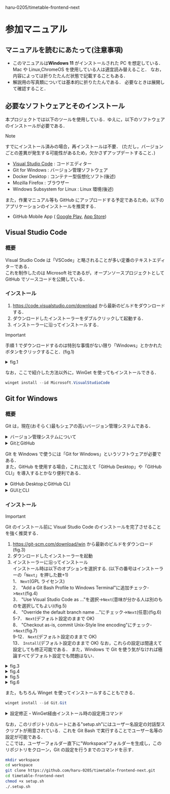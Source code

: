haru-0205/timetable-frontend-next

# 参加マニュアル

## マニュアルを読むにあたって(注意事項)

- このマニュアルは**Windows 11** がインストールされた PC を想定している．
  Mac や Linux,ChromeOS を使用している人は適宜読み替えること．
  なお，内容によっては折りたたんだ状態で記載することもある．
- 解説用の写真類については基本的に折りたたんである．
  必要なときは展開して確認すること．

## 必要なソフトウェアとそのインストール

本プロジェクトでは以下のツールを使用している．ゆえに，以下のソフトウェアのインストールが必要である．

> [!NOTE]
> すでにインストール済みの場合，再インストールは不要．
> (ただし，バージョンごとの差異が発生する可能性があるため，欠かさずアップデートすること．)

- [Visual Studio Code](#visual-studio-code) : コードエディター
- Git for Windows : バージョン管理ソフトウェア
- Docker Desktop : コンテナー型仮想化ソフト(後述)
- Mozilla Firefox : ブラウザー
- Windows Subsystem for Linux : Linux 環境(後述)

また，作業マニュアル等も GitHub にアップロードする予定であるため，以下のアプリケーションのインストールを推奨する．

- GitHub Mobile App (
  [Google Play](https://play.google.com/store/apps/details?id=com.github.android&pcampaignid=web_share),
  [App Store](https://apps.apple.com/jp/app/github/id1477376905))

## Visual Studio Code

### 概要

Visual Studio Code は「VSCode」と略されることが多い定番のテキストエディタ－である．  
これを制作したのは Microsoft 社であるが，オープンソースプロジェクトとして GitHub でソースコードを公開している．

### インストール

1. https://code.visualstudio.com/download から最新のビルドをダウンロードする．
2. ダウンロードしたインストーラーをダブルクリックして起動する．
3. インストーラーに沿ってインストールする．

> [!IMPORTANT]
> 手順 1 でダウンロードするのは特別な事情がない限り「Windows」とかかれたボタンをクリックすること．(fig.1)

 <details>
 <summary>fig.1</summary>
   
   ![picture1](./pictures/onboading/vscode-dl.png) 
 
 </details>

なお，ここで紹介した方法以外に，WinGet を使ってもインストールできる．

```powershell
winget install --id Microsoft.VisualStudioCode
```

## Git for Windows

### 概要

Git は，現在(おそらく)最もシェアの高いバージョン管理システムである．

<details>
  <summary>バージョン管理システムについて</summary>
  
  バージョン管理システムは，**「いつ」「誰が」「どのファイルを」「どのように」変更したのかを記録**し， **必要に応じて変更前の状態に戻したり**，**1つのプロジェクトから分岐して別々に作業したり**,**それらを統合したりできる便利なシステム**である．  
  バージョン管理システムの筆頭はやはり「Git」であろう．  
  GitはLinuxの創始者でもあるLinus Torvalds氏によって作成された分散型バージョン管理システムである．  
 本プロジェクトでも例にもれずGitを採用する．  
  「Gitは**分散型**バージョン管理システム」と先述したが，分散型バージョン管理システムと対偶をなすのがSubversionなどに代表される「**集中型**バージョン管理システム」である．  
  **分散型**バージョン管理システムは**集中型**バージョン管理システムの欠点を解決すべく生まれた．  
  **集中型**バージョン管理システムでは，データは1つのサーバー上にあり，作業者は**必要なファイルだけ**をダウンロードして作業し，作業が完了したらサーバーにアップロードをする，というシステムである．このシステムの最大の欠点として，「サーバーが落ちると開発がストップする」ということが挙げられる．  
  一方，**分散型**バージョン管理システムは，作業者は**リポジトリのローカルコピー**を作成し，**適宜ローカルリポジトリをアップデートしながら**作業する形式である．こうすれば，必要なデータはすべて各作業者の手元にあるので万一サーバーが落ちても開発が止まらない．  
  Gitの細かい使い方については後日講習を行う．
  
</details>
<details>
  <summary>GitとGitHub</summary>

Git は先述の通りバージョン管理システムであり，GitHub は Git のホスティングサービスである．  
つまり，GitHub は**自分でサーバーを準備せずとも**ソースコードを公開したり共有したりできる Web サービスである．  
もちろん，Git のホスティングサービスは GitHub だけではない．有名なものを挙げると「GitLab」「GitBucket」あたりがそうである．  
その中でも，GitHub は特にシェアが高く，情報が多いため本プロジェクトでは GitHub を採用する．(というかここにこれを書いている時点で GitHub を使っていることになるのだが...)

</details>

GIt を Windows で使うには「Git for Windows」というソフトウェアが必要である．  
また，GitHub を使用する場合，これに加えて「GitHub Desktop」や「GitHub CLI」を導入するとかなり便利である．

<details>
  <summary>GitHub DesktopとGitHub CLI</summary>

GitHub Desktop と GitHub CLI はともに**GitHub の**アプリケーションである．(**Git のアプリではないことに注意!**)  
 GitHub Desktop は**Git リポジトリのローカルコピーの作成などが簡単にできる**ソフトウェアである．
GitHub CLI は**CLI 環境下**で**GitHub のほぼすべての機能にアクセスできる**ソフトウェアである．  
 本プロジェクトでは GitHub CLI を用いて Issue の作成などを簡単にできるスクリプトを作成予定である．

</details>
<details>
  <summary>GUIとCLI</summary>

GUI(Graphical User Interface)は，いわば我々が見ている，グラフィカルな画面のことである．マウスやキーボードなどで直感的に操作可能である．

![GUI](./pictures/onboading/gui.png)
CLI(Command Line Interface)は，(イメージとしては)真っ黒の画面にただ文字だけが表示されている画面である．基本的にキーボードのみで操作する．

![CLI](./pictures/onboading/cli.png)

なお，CLI は CUI:Command User Interface/Caractor-based User Interface ともいう．

</details>

### インストール

> [!IMPORTANT]
> Git のインストール前に Visual Studio Code のインストールを完了させることを強く推奨する．

1. https://git-scm.com/download/win から最新のビルドをダウンロード(fig.3)
2. ダウンロードしたインストーラーを起動
3. インストーラーに沿ってインストール  
    インストール時は以下のオプションを選択する. (以下の番号はインストーラーの「`Next`」を押した数+1)  
    1． `Next`(GPL ライセンス)  
    2． "Add a Git Bash Profile to Windows Terminal"に追加チェック->`Next`(fig.4)  
    3． "Use Visual Studio Code as ..."を選択->`Next`(意味が分かる人は別のものを選択してもよい)(fig.5)  
    4． "Override the default branch name ..."にチェック->`Next`(任意)(fig.6)  
    5-7． `Next`(デフォルト設定のままで OK)  
    8． "Checkout as-is, commit Unix-Style line encoding"にチェック->`Next`(fig.7)  
    9-12． `Next`(デフォルト設定のままで OK)  
    13． `Install`(デフォルト設定のままで OK)
   なお，これらの設定は間違えて設定しても修正可能である．
   また，Windows で Git を使う気がなければ極論すべてデフォルト設定でも問題はない．

<details>
  <summary>fig.3</summary>
  
  ![fig.3](./pictures/onboading/git-dl.png)

</details>
<details>
  <summary>fig.4</summary>

![fig.4](./pictures/onboading/git-setup-1.png)

</details>
<details>
  <summary>fig.5</summary>
  
  ![fig.5](./pictures/onboading/git-setup-2.png)

</details>
<details>
  <summary>fig.6</summary>

![fig.6](./pictures/onboading/git-setup-3.png)

</details>

また，もちろん Winget を使ってインストールすることもできる．

```powershell
winget install --id Git.Git
```

<details>
  <summary>設定修正・WinGet経由インストール時の設定用コマンド</summary>

- 改行文字設定

```bash
git config --system core.autocrlf input
```

- メールアドレス・ユーザー名設定

```bash
git config --global user.email #ここにメールアドレスを入力
git config --global user.name #ここにユーザー名を入力
```

- エディター設定(VSCode の場合)

```bash
git config --global core.editor 'code --wait'
```

- デフォルトブランチ(main にする場合)

```bash
git config --global init.defaultBranch main
```

</details>

なお，このリポジトリのルートにある"setup.sh"にはユーザー名設定の対話型スクリプトが用意されている．これを Git Bash で実行することでユーザー名等の設定が可能である．  
ここでは，ユーザーフォルダー直下に"Workspace"フォルダーを生成し，このリポジトリをクローン，Git の設定を行うまでのコマンドを示す．

```bash
mkdir workspace
cd workspace
git clone https://github.com/haru-0205/timetable-frontend-next.git
cd timetable-frontend-next
chmod +x setup.sh
./.setup.sh
```
